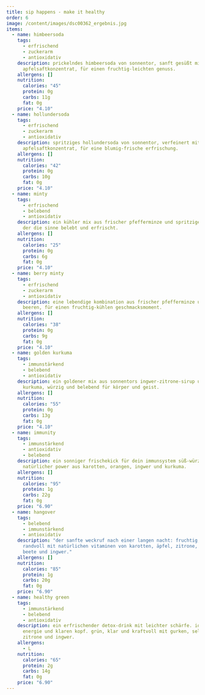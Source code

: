 ```yaml
---
title: sip happens - make it healthy
order: 6
image: /content/images/dsc00362_ergebnis.jpg
items:
  - name: himbeersoda
    tags:
      - erfrischend
      - zuckerarm
      - antioxidativ
    description: prickelndes himbeersoda von sonnentor, sanft gesüßt mit
      apfelsaftkonzentrat, für einen fruchtig-leichten genuss.
    allergens: []
    nutrition:
      calories: "45"
      protein: 0g
      carbs: 11g
      fat: 0g
    price: "4.10"
  - name: hollundersoda
    tags:
      - erfrischend
      - zuckerarm
      - antioxidativ
    description: spritziges hollundersoda von sonnentor, verfeinert mit
      apfelsaftkonzentrat, für eine blumig-frische erfrischung.
    allergens: []
    nutrition:
      calories: "42"
      protein: 0g
      carbs: 10g
      fat: 0g
    price: "4.10"
  - name: minty
    tags:
      - erfrischend
      - belebend
      - antioxidativ
    description: ein kühler mix aus frischer pfefferminze und spritziger zitrone,
      der die sinne belebt und erfrischt.
    allergens: []
    nutrition:
      calories: "25"
      protein: 0g
      carbs: 6g
      fat: 0g
    price: "4.10"
  - name: berry minty
    tags:
      - erfrischend
      - zuckerarm
      - antioxidativ
    description: eine lebendige kombination aus frischer pfefferminze und saftigen
      beeren, für einen fruchtig-kühlen geschmacksmoment.
    allergens: []
    nutrition:
      calories: "38"
      protein: 0g
      carbs: 9g
      fat: 0g
    price: "4.10"
  - name: golden kurkuma
    tags:
      - immunstärkend
      - belebend
      - antioxidativ
    description: ein goldener mix aus sonnentors ingwer-zitrone-sirup und frischer
      kurkuma, würzig und belebend für körper und geist.
    allergens: []
    nutrition:
      calories: "55"
      protein: 0g
      carbs: 13g
      fat: 0g
    price: "4.10"
  - name: immunity
    tags:
      - immunstärkend
      - antioxidativ
      - belebend
    description: ein sonniger frischekick für dein immunsystem süß-würzig mit
      natürlicher power aus karotten, orangen, ingwer und kurkuma.
    allergens: []
    nutrition:
      calories: "95"
      protein: 1g
      carbs: 22g
      fat: 0g
    price: "6.90"
  - name: hangover
    tags:
      - belebend
      - immunstärkend
      - antioxidativ
    description: "der sanfte weckruf nach einer langen nacht: fruchtig, belebend und
      randvoll mit natürlichen vitaminen von karotten, äpfel, zitrone, rote
      beete und ingwer."
    allergens: []
    nutrition:
      calories: "85"
      protein: 1g
      carbs: 20g
      fat: 0g
    price: "6.90"
  - name: healthy green
    tags:
      - immunstärkend
      - belebend
      - antioxidativ
    description: ein erfrischender detox-drink mit leichter schärfe. ideal für neue
      energie und klaren kopf. grün, klar und kraftvoll mit gurken, sellerie,
      zitrone und ingwer.
    allergens:
      - L
    nutrition:
      calories: "65"
      protein: 2g
      carbs: 14g
      fat: 0g
    price: "6.90"
---
```

